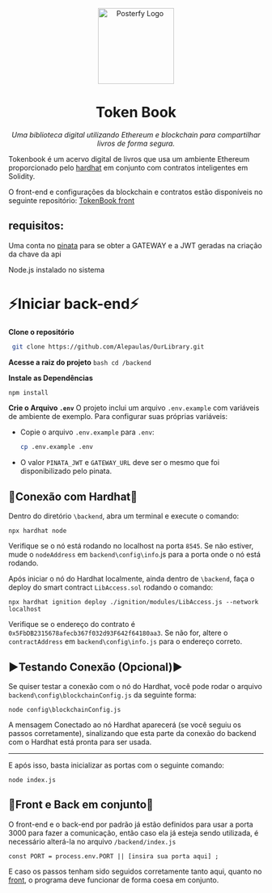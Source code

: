 <p align="center">
  <img src="https://github.com/user-attachments/assets/849c303f-85e2-4d9d-949c-a7fd62bb8c55" width="150" height="150" alt="Posterfy Logo">
</p>

<h1 align="center">Token Book</h1>

<p align="center">
  <em>Uma biblioteca digital utilizando Ethereum e blockchain para compartilhar livros de forma segura.</em>
</p>

Tokenbook é um acervo digital de livros que usa um ambiente Ethereum proporcionado pelo [hardhat](https://hardhat.org/) em conjunto com contratos inteligentes em Solidity.

O front-end e configurações da blockchain e contratos estão disponíveis no seguinte repositório: [TokenBook front](https://github.com/JoseMatheusR/OurLibraryFrontEnd)

## requisitos:

Uma conta no [pinata](https://pinata.cloud/) para se obter a GATEWAY e a JWT geradas na criação da chave da api

Node.js instalado no sistema

# ⚡Iniciar back-end⚡

**Clone o repositório**

```bash
 git clone https://github.com/Alepaulas/OurLibrary.git
```

**Acesse a raiz do projeto**
`bash
    cd /backend
    `

**Instale as Dependências**

```bash
npm install
```

**Crie o Arquivo `.env`**
O projeto inclui um arquivo `.env.example` com variáveis de ambiente de exemplo. Para configurar suas próprias variáveis:

- Copie o arquivo `.env.example` para `.env`:
  ```bash
  cp .env.example .env
  ```
- O valor `PINATA_JWT` e `GATEWAY_URL` deve ser o mesmo que foi disponibilizado pelo pinata.

## 🔌Conexão com Hardhat🔌

Dentro do diretório `\backend`, abra um terminal e execute o comando:

```shell
npx hardhat node
```

Verifique se o nó está rodando no localhost na porta `8545`. Se não estiver, mude o `nodeAddress` em `backend\config\info`.js para a porta onde o nó está rodando.

Após iniciar o nó do Hardhat localmente, ainda dentro de `\backend`, faça o deploy do smart contract `LibAccess.sol` rodando o comando:

```shell
npx hardhat ignition deploy ./ignition/modules/LibAccess.js --network localhost
```

Verifique se o endereço do contrato é `0x5FbDB2315678afecb367f032d93F642f64180aa3`. Se não for, altere o `contractAddress` em `backend\config\info.js` para o endereço correto.

## ▶️Testando Conexão (Opcional)▶️

Se quiser testar a conexão com o nó do Hardhat, você pode rodar o arquivo `backend\config\blockchainConfig.js` da seguinte forma:

```shell
node config\blockchainConfig.js
```

A mensagem Conectado ao nó Hardhat aparecerá (se você seguiu os passos corretamente), sinalizando que esta parte da conexão do backend com o Hardhat está pronta para ser usada.

---

E após isso, basta inicializar as portas com o seguinte comando:

```shell
node index.js
```

## 🔗Front e Back em conjunto🔗

O front-end e o back-end por padrão já estão definidos para usar a porta 3000 para fazer a comunicação, então caso ela já esteja sendo utilizada, é necessário alterá-la no arquivo `/backend/index.js`

```shell
const PORT = process.env.PORT || [insira sua porta aqui] ;
```

E caso os passos tenham sido seguidos corretamente tanto aqui, quanto no [front](https://github.com/avictormorais/token-book), o programa deve funcionar de forma coesa em conjunto.
